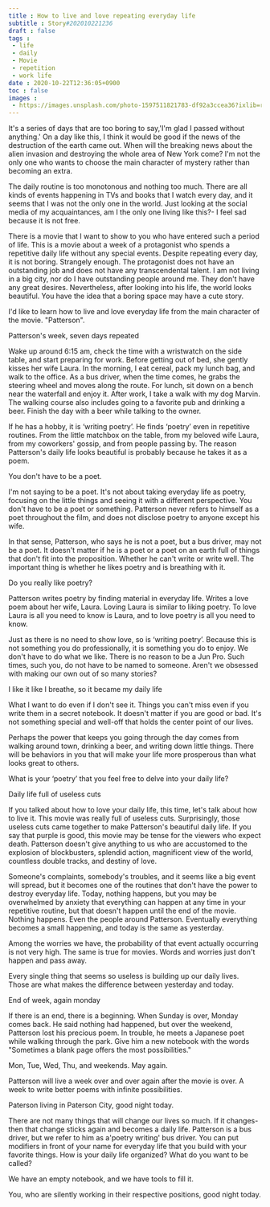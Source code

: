 ```yaml
---
title : How to live and love repeating everyday life
subtitle : Story#202010221236
draft : false
tags :
 - life
 - daily
 - Movie
 - repetition
 - work life
date : 2020-10-22T12:36:05+0900
toc : false
images : 
 - https://images.unsplash.com/photo-1597511821783-df92a3ccea36?ixlib=rb-1.2.1&q=80&fm=jpg&crop=entropy&cs=tinysrgb&w=1080&fit=max&ixid=eyJhcHBfaWQiOjE1NTU0OX0
---
```

It's a series of days that are too boring to say,'I'm glad I passed without anything.' On a day like this, I think it would be good if the news of the destruction of the earth came out. When will the breaking news about the alien invasion and destroying the whole area of New York come? I'm not the only one who wants to choose the main character of mystery rather than becoming an extra.  

The daily routine is too monotonous and nothing too much. There are all kinds of events happening in TVs and books that I watch every day, and it seems that I was not the only one in the world. Just looking at the social media of my acquaintances, am I the only one living like this?- I feel sad because it is not free.  

There is a movie that I want to show to you who have entered such a period of life. This is a movie about a week of a protagonist who spends a repetitive daily life without any special events. Despite repeating every day, it is not boring. Strangely enough. The protagonist does not have an outstanding job and does not have any transcendental talent. I am not living in a big city, nor do I have outstanding people around me. They don't have any great desires. Nevertheless, after looking into his life, the world looks beautiful. You have the idea that a boring space may have a cute story.  

I'd like to learn how to live and love everyday life from the main character of the movie. "Patterson".  

Patterson's week, seven days repeated  

Wake up around 6:15 am, check the time with a wristwatch on the side table, and start preparing for work. Before getting out of bed, she gently kisses her wife Laura. In the morning, I eat cereal, pack my lunch bag, and walk to the office. As a bus driver, when the time comes, he grabs the steering wheel and moves along the route. For lunch, sit down on a bench near the waterfall and enjoy it. After work, I take a walk with my dog Marvin. The walking course also includes going to a favorite pub and drinking a beer. Finish the day with a beer while talking to the owner.  

If he has a hobby, it is ‘writing poetry’. He finds ‘poetry’ even in repetitive routines. From the little matchbox on the table, from my beloved wife Laura, from my coworkers' gossip, and from people passing by. The reason Patterson's daily life looks beautiful is probably because he takes it as a poem.  

You don't have to be a poet.  

I'm not saying to be a poet. It's not about taking everyday life as poetry, focusing on the little things and seeing it with a different perspective. You don't have to be a poet or something. Patterson never refers to himself as a poet throughout the film, and does not disclose poetry to anyone except his wife.  

In that sense, Patterson, who says he is not a poet, but a bus driver, may not be a poet. It doesn't matter if he is a poet or a poet on an earth full of things that don't fit into the proposition. Whether he can't write or write well. The important thing is whether he likes poetry and is breathing with it.  

Do you really like poetry?  

Patterson writes poetry by finding material in everyday life. Writes a love poem about her wife, Laura. Loving Laura is similar to liking poetry. To love Laura is all you need to know is Laura, and to love poetry is all you need to know.  

Just as there is no need to show love, so is ‘writing poetry’. Because this is not something you do professionally, it is something you do to enjoy. We don't have to do what we like. There is no reason to be a Jun Pro. Such times, such you, do not have to be named to someone. Aren't we obsessed with making our own out of so many stories?  

I like it like I breathe, so it became my daily life  

What I want to do even if I don't see it. Things you can't miss even if you write them in a secret notebook. It doesn't matter if you are good or bad. It's not something special and well-off that holds the center point of our lives.  

Perhaps the power that keeps you going through the day comes from walking around town, drinking a beer, and writing down little things. There will be behaviors in you that will make your life more prosperous than what looks great to others.  

What is your ‘poetry’ that you feel free to delve into your daily life?  

Daily life full of useless cuts  

If you talked about how to love your daily life, this time, let's talk about how to live it. This movie was really full of useless cuts. Surprisingly, those useless cuts came together to make Patterson's beautiful daily life. If you say that purple is good, this movie may be tense for the viewers who expect death. Patterson doesn't give anything to us who are accustomed to the explosion of blockbusters, splendid action, magnificent view of the world, countless double tracks, and destiny of love.  

Someone's complaints, somebody's troubles, and it seems like a big event will spread, but it becomes one of the routines that don't have the power to destroy everyday life. Today, nothing happens, but you may be overwhelmed by anxiety that everything can happen at any time in your repetitive routine, but that doesn't happen until the end of the movie. Nothing happens. Even the people around Patterson. Eventually everything becomes a small happening, and today is the same as yesterday.  

Among the worries we have, the probability of that event actually occurring is not very high. The same is true for movies. Words and worries just don't happen and pass away.  

Every single thing that seems so useless is building up our daily lives. Those are what makes the difference between yesterday and today.  

End of week, again monday  

If there is an end, there is a beginning. When Sunday is over, Monday comes back. He said nothing had happened, but over the weekend, Patterson lost his precious poem. In trouble, he meets a Japanese poet while walking through the park. Give him a new notebook with the words "Sometimes a blank page offers the most possibilities."  

Mon, Tue, Wed, Thu, and weekends. May again.  

Patterson will live a week over and over again after the movie is over. A week to write better poems with infinite possibilities.  

Paterson living in Paterson City, good night today.  

There are not many things that will change our lives so much. If it changes-then that change sticks again and becomes a daily life. Patterson is a bus driver, but we refer to him as a'poetry writing' bus driver. You can put modifiers in front of your name for everyday life that you build with your favorite things. How is your daily life organized? What do you want to be called?  

We have an empty notebook, and we have tools to fill it.  

You, who are silently working in their respective positions, good night today.  